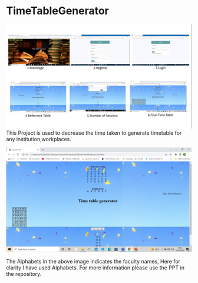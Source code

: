 # TimeTableGenerator

![](Timetable3.jpg)
This Project is used to decrease the time taken to generate timetable for any institution,workplaces.


![](TimeTableView.jpg)


The Alphabets in the above image indicates the faculty names, Here for clarity I have used Alphabets. For more information please use the PPT in the repository.
